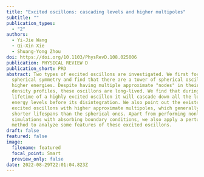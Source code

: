 ```yaml
---
title: "Excited oscillons: cascading levels and higher multipoles"
subtitle: ""
publication_types:
  - "2"
authors:
  - Yi-Jie Wang
  - Qi-Xin Xie
  - Shuang-Yong Zhou
doi: https://doi.org/10.1103/PhysRevD.108.025006
publication: PHYSICAL REVIEW D
publication_short: PRD
abstract: Two types of excited oscillons are investigated. We first focus on
  spherical symmetry and find that there are a tower of spherical oscillons with
  higher energies. Despite having multiple approximate "nodes" in their energy
  density profiles, these oscillons are long-lived. We find that during the
  lifetime of a highly excited oscillon it will cascade down all the lower
  energy levels before its disintegration. We also point out the existence of
  excited oscillons with higher approximate multipoles, which generally have
  shorter lifespans than the spherical ones. Apart from performing nonlinear
  simulations with absorbing boundary conditions, we also apply a perturbative
  method to analyze some features of these excited oscillons.
draft: false
featured: false
image:
  filename: featured
  focal_point: Smart
  preview_only: false
date: 2022-08-29T22:01:04.823Z
---
```

